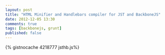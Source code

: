 ```yaml
---
layout: post
title: "HTML Minifier and Handlebars compiler for JST and BackboneJS"
date: 2012-12-05 13:30
comments: true
tags: [backbonejs, grunt]
published: false
---
```


{% gistnocache 4218777 jsthb.js%}

